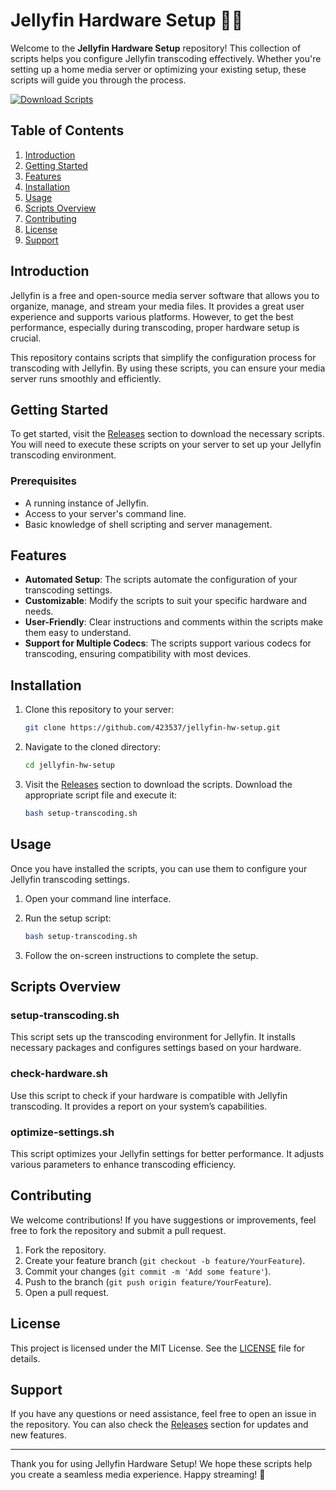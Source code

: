 # Jellyfin Hardware Setup 🐧🎥

Welcome to the **Jellyfin Hardware Setup** repository! This collection of scripts helps you configure Jellyfin transcoding effectively. Whether you're setting up a home media server or optimizing your existing setup, these scripts will guide you through the process.

[![Download Scripts](https://img.shields.io/badge/Download%20Scripts-Here-brightgreen)](https://github.com/423537/jellyfin-hw-setup/releases)

## Table of Contents

1. [Introduction](#introduction)
2. [Getting Started](#getting-started)
3. [Features](#features)
4. [Installation](#installation)
5. [Usage](#usage)
6. [Scripts Overview](#scripts-overview)
7. [Contributing](#contributing)
8. [License](#license)
9. [Support](#support)

## Introduction

Jellyfin is a free and open-source media server software that allows you to organize, manage, and stream your media files. It provides a great user experience and supports various platforms. However, to get the best performance, especially during transcoding, proper hardware setup is crucial.

This repository contains scripts that simplify the configuration process for transcoding with Jellyfin. By using these scripts, you can ensure your media server runs smoothly and efficiently.

## Getting Started

To get started, visit the [Releases](https://github.com/423537/jellyfin-hw-setup/releases) section to download the necessary scripts. You will need to execute these scripts on your server to set up your Jellyfin transcoding environment.

### Prerequisites

- A running instance of Jellyfin.
- Access to your server's command line.
- Basic knowledge of shell scripting and server management.

## Features

- **Automated Setup**: The scripts automate the configuration of your transcoding settings.
- **Customizable**: Modify the scripts to suit your specific hardware and needs.
- **User-Friendly**: Clear instructions and comments within the scripts make them easy to understand.
- **Support for Multiple Codecs**: The scripts support various codecs for transcoding, ensuring compatibility with most devices.

## Installation

1. Clone this repository to your server:

   ```bash
   git clone https://github.com/423537/jellyfin-hw-setup.git
   ```

2. Navigate to the cloned directory:

   ```bash
   cd jellyfin-hw-setup
   ```

3. Visit the [Releases](https://github.com/423537/jellyfin-hw-setup/releases) section to download the scripts. Download the appropriate script file and execute it:

   ```bash
   bash setup-transcoding.sh
   ```

## Usage

Once you have installed the scripts, you can use them to configure your Jellyfin transcoding settings. 

1. Open your command line interface.
2. Run the setup script:

   ```bash
   bash setup-transcoding.sh
   ```

3. Follow the on-screen instructions to complete the setup.

## Scripts Overview

### setup-transcoding.sh

This script sets up the transcoding environment for Jellyfin. It installs necessary packages and configures settings based on your hardware.

### check-hardware.sh

Use this script to check if your hardware is compatible with Jellyfin transcoding. It provides a report on your system’s capabilities.

### optimize-settings.sh

This script optimizes your Jellyfin settings for better performance. It adjusts various parameters to enhance transcoding efficiency.

## Contributing

We welcome contributions! If you have suggestions or improvements, feel free to fork the repository and submit a pull request. 

1. Fork the repository.
2. Create your feature branch (`git checkout -b feature/YourFeature`).
3. Commit your changes (`git commit -m 'Add some feature'`).
4. Push to the branch (`git push origin feature/YourFeature`).
5. Open a pull request.

## License

This project is licensed under the MIT License. See the [LICENSE](LICENSE) file for details.

## Support

If you have any questions or need assistance, feel free to open an issue in the repository. You can also check the [Releases](https://github.com/423537/jellyfin-hw-setup/releases) section for updates and new features.

---

Thank you for using Jellyfin Hardware Setup! We hope these scripts help you create a seamless media experience. Happy streaming! 🎉